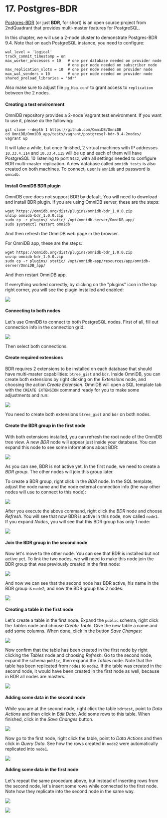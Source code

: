 # 17. Postgres-BDR

[Postgres-BDR](https://www.2ndquadrant.com/en/resources/bdr/) (or just **BDR**,
for short) is an open source project from 2ndQuadrant that provides multi-master
features for PostgreSQL.

In this chapter, we will use a 2-node cluster to demonstrate Postgres-BDR 9.4.
Note that on each PostgreSQL instance, you need to configure:

```text
wal_level = 'logical'
track_commit_timestamp = on
max_worker_processes = 10   # one per database needed on provider node
                            # one per node needed on subscriber node
max_replication_slots = 10  # one per node needed on provider node
max_wal_senders = 10        # one per node needed on provider node
shared_preload_libraries = 'bdr'
```

Also make sure to adjust file `pg_hba.conf` to grant access to `replication`
between the 2 nodes.


#### Creating a test environment

OmniDB repository provides a 2-node Vagrant test environment. If you want to
use it, please do the following:

```
git clone --depth 1 https://github.com/OmniDB/OmniDB
cd OmniDB/OmniDB_app/tests/vagrant/postgresql-bdr-9.4-2nodes/
vagrant up
```

It will take a while, but once finished, 2 virtual machines with IP addresses
`10.33.4.114` and `10.33.4.115` will be up and each of them will have PostgreSQL
10 listening to port `5432`, with all settings needed to configure BDR
multi-master replication. A new database called `omnidb_tests` is also created
on both machines. To connect, user is `omnidb` and password is `omnidb`.


#### Install OmniDB BDR plugin

OmniDB core does not support BDR by default. You will need to download and
install BDR plugin. If you are using OmniDB server, these are the steps:

```
wget https://omnidb.org/dist/plugins/omnidb-bdr_1.0.0.zip
unzip omnidb-bdr_1.0.0.zip
sudo cp -r plugins/ static/ /opt/omnidb-server/OmniDB_app/
sudo systemctl restart omnidb
```

And then refresh the OmniDB web page in the browser.

For OmniDB app, these are the steps:

```
wget https://omnidb.org/dist/plugins/omnidb-bdr_1.0.0.zip
unzip omnidb-bdr_1.0.0.zip
sudo cp -r plugins/ static/ /opt/omnidb-app/resources/app/omnidb-server/OmniDB_app/
```

And then restart OmniDB app.

If everything worked correctly, by clicking on the "plugins" icon in the top
right corner, you will see the plugin installed and enabled:

![](https://raw.githubusercontent.com/OmniDB/doc/master/img/image_201.png)


#### Connecting to both nodes

Let's use OmniDB to connect to both PostgreSQL nodes. First of all, fill out
connection info in the connection grid:

![](https://raw.githubusercontent.com/OmniDB/doc/master/img/image_144.png)

Then select both connections.


#### Create required extensions

BDR requires 2 extensions to be installed on each database that should have
multi-master capabilities: `btree_gist` and `bdr`. Inside OmniDB, you can create
both extensions by right clicking on the *Extensions* node, and choosing the
action *Create Extension*. OmniDB will open a SQL template tab with the `CREATE
EXTENSION` command ready for you to make some adjustments and run:

![](https://raw.githubusercontent.com/OmniDB/doc/master/img/image_145.png)

You need to create both extensions `btree_gist` and `bdr` on both nodes.


#### Create the BDR group in the first node

With both extensions installed, you can refresh the root node of the OmniDB
tree view. A new *BDR* node will appear just inside your database. You can
expand this node to see some informations about BDR:

![](https://raw.githubusercontent.com/OmniDB/doc/master/img/image_146.png)

As you can see, BDR is not active yet. In the first node, we need to create a
*BDR group*. The other nodes will join this group later.

To create a BDR group, right click in the *BDR* node. In the SQL template,
adjust the node name and the node external connection info (the way other nodes
will use to connect to this node):

![](https://raw.githubusercontent.com/OmniDB/doc/master/img/image_147.png)

After you execute the above command, right click the *BDR* node and choose
*Refresh*. You will see that now BDR is active in this node, now called `node1`.
If you expand *Nodes*, you will see that this BDR group has only 1 node:

![](https://raw.githubusercontent.com/OmniDB/doc/master/img/image_148.png)


#### Join the BDR group in the second node

Now let's move to the other node. You can see that BDR is installed but not
active yet. To link the two nodes, we will need to make this node join the BDR
group that was previously created in the first node:

![](https://raw.githubusercontent.com/OmniDB/doc/master/img/image_149.png)

And now we can see that the second node has BDR active, his name in the BDR
group is `node2`, and now the BDR group has 2 nodes:

![](https://raw.githubusercontent.com/OmniDB/doc/master/img/image_150.png)


#### Creating a table in the first node

Let's create a table in the first node. Expand the `public` schema, right click
the *Tables* node and choose *Create Table*. Give the new table a name and add
some columns. When done, click in the button *Save Changes*:

![](https://raw.githubusercontent.com/OmniDB/doc/master/img/image_151.png)

Now confirm that the table has been created in the first node by right clicking
the *Tables* node and choosing *Refresh*. Go to the second node, expand the
schema `public`, then expand the *Tables* node. Note that the table has been
replicated from `node1` to `node2`. If the table was created in the second node,
it would have been created in the first node as well, because in BDR all nodes
are masters.

![](https://raw.githubusercontent.com/OmniDB/doc/master/img/image_152.png)


#### Adding some data in the second node

While you are at the second node, right click the table `bdrtest`, point to
*Data Actions* and then click in *Edit Data*. Add some rows to this table. When
finished, click in the *Save Changes* button.

![](https://raw.githubusercontent.com/OmniDB/doc/master/img/image_153.png)

Now go to the first node, right click the table, point to *Data Actions* and
then click in *Query Data*. See how the rows created in `node2` were
automatically replicated into `node1`.

![](https://raw.githubusercontent.com/OmniDB/doc/master/img/image_154.png)


#### Adding some data in the first node

Let's repeat the same procedure above, but instead of inserting rows from the
second node, let's insert some rows while connected to the first node. Note how
they replicate into the second node in the same way.

![](https://raw.githubusercontent.com/OmniDB/doc/master/img/image_155.png)

![](https://raw.githubusercontent.com/OmniDB/doc/master/img/image_156.png)
